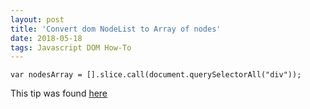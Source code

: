 ```yaml
---
layout: post
title: 'Convert dom NodeList to Array of nodes'
date: 2018-05-18
tags: Javascript DOM How-To
---
```

`var nodesArray = [].slice.call(document.querySelectorAll("div"));`

This tip was found [here](https://davidwalsh.name/nodelist-array)
